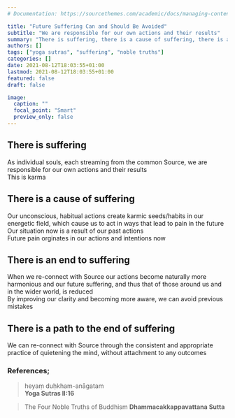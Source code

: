 ```yaml
---
# Documentation: https://sourcethemes.com/academic/docs/managing-content/

title: "Future Suffering Can and Should Be Avoided"
subtitle: "We are responsible for our own actions and their results"
summary: "There is suffering, there is a cause of suffering, there is an end to suffering, there is a path to the end of suffering"
authors: []
tags: ["yoga sutras", "suffering", "noble truths"]
categories: []
date: 2021-08-12T18:03:55+01:00
lastmod: 2021-08-12T18:03:55+01:00
featured: false
draft: false

image:
  caption: ""
  focal_point: "Smart"
  preview_only: false
---
```

## There is suffering
As individual souls, each streaming from the common Source,
we are responsible for our own actions and their results\
This is karma

## There is a cause of suffering
Our unconscious, habitual actions create karmic seeds/habits
 in our energetic field, which cause us to act in ways that lead
 to pain in the future\
Our situation now is a result of our past actions\
Future pain orginates in our actions and intentions now

## There is an end to suffering
When we re-connect with Source our actions become
naturally more harmonious and our future suffering, and
 thus that of those around us and in the wider world,
is reduced\
By improving our clarity and becoming more aware, we
 can avoid previous mistakes

## There is a path to the end of suffering
We can re-connect with Source through the consistent and
appropriate practice of quietening the mind, without
attachment to any outcomes

### References;

> heyaṃ duḥkham-anāgatam\
>**Yoga Sutras II:16** 

>The Four Noble Truths of Buddhism
>**Dhammacakkappavattana Sutta**

